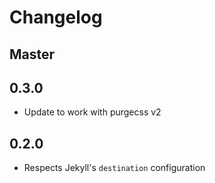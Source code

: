# Changelog

## Master

## 0.3.0

- Update to work with purgecss v2

## 0.2.0

- Respects Jekyll's `destination` configuration
